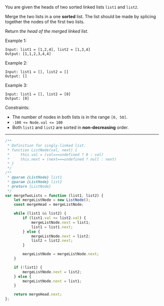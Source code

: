 You are given the heads of two sorted linked lists `list1` and `list2`.

Merge the two lists in a one **sorted** list. The list should be made by splicing together the nodes of the first two lists.

Return _the head of the merged linked list_.

Example 1:

```
Input: list1 = [1,2,4], list2 = [1,3,4]
Output: [1,1,2,3,4,4]
```

Example 2:

```
Input: list1 = [], list2 = []
Output: []
```

Example 3:

```
Input: list1 = [], list2 = [0]
Output: [0]
```

Constraints:

-   The number of nodes in both lists is in the range `[0, 50]`.
-   `-100 <= Node.val <= 100`
-   Both `list1` and `list2` are sorted in **non-decreasing** order.

---

```js
/**
 * Definition for singly-linked list.
 * function ListNode(val, next) {
 *     this.val = (val===undefined ? 0 : val)
 *     this.next = (next===undefined ? null : next)
 * }
 */
/**
 * @param {ListNode} list1
 * @param {ListNode} list2
 * @return {ListNode}
 */
var mergeTwoLists = function (list1, list2) {
    let mergeListNode = new ListNode();
    const mergeHead = mergeListNode;

    while (list1 && list2) {
        if (list1.val <= list2.val) {
            mergeListNode.next = list1;
            list1 = list1.next;
        } else {
            mergeListNode.next = list2;
            list2 = list2.next;
        }

        mergeListNode = mergeListNode.next;
    }

    if (!list1) {
        mergeListNode.next = list2;
    } else {
        mergeListNode.next = list1;
    }

    return mergeHead.next;
};
```
